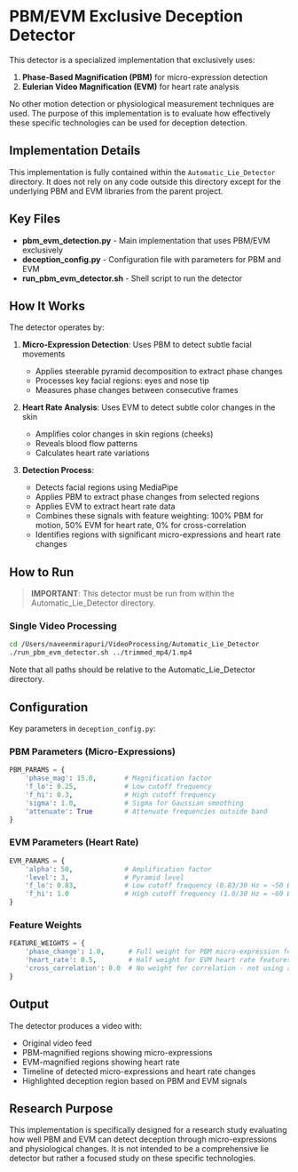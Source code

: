 # PBM/EVM Exclusive Deception Detector

This detector is a specialized implementation that exclusively uses:

1. **Phase-Based Magnification (PBM)** for micro-expression detection
2. **Eulerian Video Magnification (EVM)** for heart rate analysis

No other motion detection or physiological measurement techniques are used. The purpose of this implementation is to evaluate how effectively these specific technologies can be used for deception detection.

## Implementation Details

This implementation is fully contained within the `Automatic_Lie_Detector` directory. It does not rely on any code outside this directory except for the underlying PBM and EVM libraries from the parent project.

## Key Files

- **pbm_evm_detection.py** - Main implementation that uses PBM/EVM exclusively
- **deception_config.py** - Configuration file with parameters for PBM and EVM
- **run_pbm_evm_detector.sh** - Shell script to run the detector

## How It Works

The detector operates by:

1. **Micro-Expression Detection**: Uses PBM to detect subtle facial movements

   - Applies steerable pyramid decomposition to extract phase changes
   - Processes key facial regions: eyes and nose tip
   - Measures phase changes between consecutive frames

2. **Heart Rate Analysis**: Uses EVM to detect subtle color changes in the skin

   - Amplifies color changes in skin regions (cheeks)
   - Reveals blood flow patterns
   - Calculates heart rate variations

3. **Detection Process**:
   - Detects facial regions using MediaPipe
   - Applies PBM to extract phase changes from selected regions
   - Applies EVM to extract heart rate data
   - Combines these signals with feature weighting: 100% PBM for motion, 50% EVM for heart rate, 0% for cross-correlation
   - Identifies regions with significant micro-expressions and heart rate changes

## How to Run

> **IMPORTANT**: This detector must be run from within the Automatic_Lie_Detector directory.

### Single Video Processing

```bash
cd /Users/naveenmirapuri/VideoProcessing/Automatic_Lie_Detector
./run_pbm_evm_detector.sh ../trimmed_mp4/1.mp4
```

Note that all paths should be relative to the Automatic_Lie_Detector directory.

## Configuration

Key parameters in `deception_config.py`:

### PBM Parameters (Micro-Expressions)

```python
PBM_PARAMS = {
    'phase_mag': 15.0,       # Magnification factor
    'f_lo': 0.25,            # Low cutoff frequency
    'f_hi': 0.3,             # High cutoff frequency
    'sigma': 1.0,            # Sigma for Gaussian smoothing
    'attenuate': True        # Attenuate frequencies outside band
}
```

### EVM Parameters (Heart Rate)

```python
EVM_PARAMS = {
    'alpha': 50,             # Amplification factor
    'level': 3,              # Pyramid level
    'f_lo': 0.83,            # Low cutoff frequency (0.83/30 Hz = ~50 BPM)
    'f_hi': 1.0              # High cutoff frequency (1.0/30 Hz = ~60 BPM)
}
```

### Feature Weights

```python
FEATURE_WEIGHTS = {
    'phase_change': 1.0,      # Full weight for PBM micro-expression features
    'heart_rate': 0.5,        # Half weight for EVM heart rate features
    'cross_correlation': 0.0  # No weight for correlation - not using any other technique
}
```

## Output

The detector produces a video with:

- Original video feed
- PBM-magnified regions showing micro-expressions
- EVM-magnified regions showing heart rate
- Timeline of detected micro-expressions and heart rate changes
- Highlighted deception region based on PBM and EVM signals

## Research Purpose

This implementation is specifically designed for a research study evaluating how well PBM and EVM can detect deception through micro-expressions and physiological changes. It is not intended to be a comprehensive lie detector but rather a focused study on these specific technologies.
